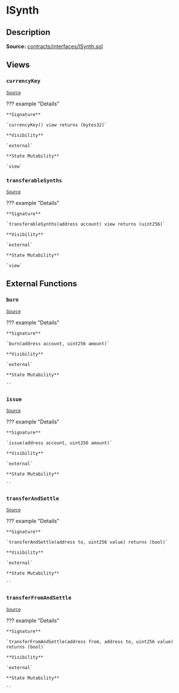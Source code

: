 # ISynth

## Description

**Source:** [contracts/interfaces/ISynth.sol](https://github.com/Synthetixio/synthetix/tree/v2.90.0-alpha/contracts/interfaces/ISynth.sol)

## Views

### `currencyKey`

<sub>[Source](https://github.com/Synthetixio/synthetix/tree/v2.90.0-alpha/contracts/interfaces/ISynth.sol#L6)</sub>

??? example "Details"

    **Signature**

    `currencyKey() view returns (bytes32)`

    **Visibility**

    `external`

    **State Mutability**

    `view`

### `transferableSynths`

<sub>[Source](https://github.com/Synthetixio/synthetix/tree/v2.90.0-alpha/contracts/interfaces/ISynth.sol#L8)</sub>

??? example "Details"

    **Signature**

    `transferableSynths(address account) view returns (uint256)`

    **Visibility**

    `external`

    **State Mutability**

    `view`

## External Functions

### `burn`

<sub>[Source](https://github.com/Synthetixio/synthetix/tree/v2.90.0-alpha/contracts/interfaces/ISynth.sol#L20)</sub>

??? example "Details"

    **Signature**

    `burn(address account, uint256 amount)`

    **Visibility**

    `external`

    **State Mutability**

    ``

### `issue`

<sub>[Source](https://github.com/Synthetixio/synthetix/tree/v2.90.0-alpha/contracts/interfaces/ISynth.sol#L22)</sub>

??? example "Details"

    **Signature**

    `issue(address account, uint256 amount)`

    **Visibility**

    `external`

    **State Mutability**

    ``

### `transferAndSettle`

<sub>[Source](https://github.com/Synthetixio/synthetix/tree/v2.90.0-alpha/contracts/interfaces/ISynth.sol#L11)</sub>

??? example "Details"

    **Signature**

    `transferAndSettle(address to, uint256 value) returns (bool)`

    **Visibility**

    `external`

    **State Mutability**

    ``

### `transferFromAndSettle`

<sub>[Source](https://github.com/Synthetixio/synthetix/tree/v2.90.0-alpha/contracts/interfaces/ISynth.sol#L13)</sub>

??? example "Details"

    **Signature**

    `transferFromAndSettle(address from, address to, uint256 value) returns (bool)`

    **Visibility**

    `external`

    **State Mutability**

    ``
